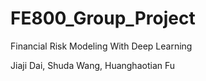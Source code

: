 # FE800_Group_Project
Financial Risk Modeling With Deep Learning

Jiaji Dai, Shuda Wang, Huanghaotian Fu
